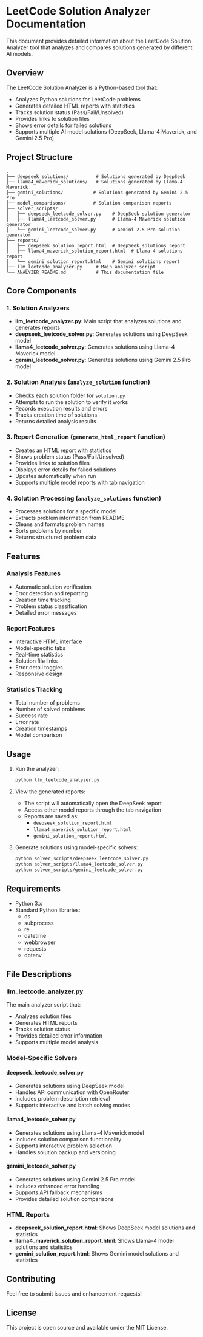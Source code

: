 # LeetCode Solution Analyzer Documentation

This document provides detailed information about the LeetCode Solution Analyzer tool that analyzes and compares solutions generated by different AI models.

## Overview

The LeetCode Solution Analyzer is a Python-based tool that:
- Analyzes Python solutions for LeetCode problems
- Generates detailed HTML reports with statistics
- Tracks solution status (Pass/Fail/Unsolved)
- Provides links to solution files
- Shows error details for failed solutions
- Supports multiple AI model solutions (DeepSeek, Llama-4 Maverick, and Gemini 2.5 Pro)

## Project Structure

```
.
├── deepseek_solutions/          # Solutions generated by DeepSeek
├── llama4_maverick_solutions/   # Solutions generated by Llama-4 Maverick
├── gemini_solutions/           # Solutions generated by Gemini 2.5 Pro
├── model_comparisons/          # Solution comparison reports
├── solver_scripts/
│   ├── deepseek_leetcode_solver.py    # DeepSeek solution generator
│   ├── llama4_leetcode_solver.py      # Llama-4 Maverick solution generator
│   └── gemini_leetcode_solver.py      # Gemini 2.5 Pro solution generator
├── reports/
│   ├── deepseek_solution_report.html  # DeepSeek solutions report
│   ├── llama4_maverick_solution_report.html  # Llama-4 solutions report
│   └── gemini_solution_report.html    # Gemini solutions report
├── llm_leetcode_analyzer.py     # Main analyzer script
└── ANALYZER_README.md           # This documentation file
```

## Core Components

### 1. Solution Analyzers
- **llm_leetcode_analyzer.py**: Main script that analyzes solutions and generates reports
- **deepseek_leetcode_solver.py**: Generates solutions using DeepSeek model
- **llama4_leetcode_solver.py**: Generates solutions using Llama-4 Maverick model
- **gemini_leetcode_solver.py**: Generates solutions using Gemini 2.5 Pro model

### 2. Solution Analysis (`analyze_solution` function)
- Checks each solution folder for `solution.py`
- Attempts to run the solution to verify it works
- Records execution results and errors
- Tracks creation time of solutions
- Returns detailed analysis results

### 3. Report Generation (`generate_html_report` function)
- Creates an HTML report with statistics
- Shows problem status (Pass/Fail/Unsolved)
- Provides links to solution files
- Displays error details for failed solutions
- Updates automatically when run
- Supports multiple model reports with tab navigation

### 4. Solution Processing (`analyze_solutions` function)
- Processes solutions for a specific model
- Extracts problem information from README
- Cleans and formats problem names
- Sorts problems by number
- Returns structured problem data

## Features

### Analysis Features
- Automatic solution verification
- Error detection and reporting
- Creation time tracking
- Problem status classification
- Detailed error messages

### Report Features
- Interactive HTML interface
- Model-specific tabs
- Real-time statistics
- Solution file links
- Error detail toggles
- Responsive design

### Statistics Tracking
- Total number of problems
- Number of solved problems
- Success rate
- Error rate
- Creation timestamps
- Model comparison

## Usage

1. Run the analyzer:
   ```bash
   python llm_leetcode_analyzer.py
   ```

2. View the generated reports:
   - The script will automatically open the DeepSeek report
   - Access other model reports through the tab navigation
   - Reports are saved as:
     - `deepseek_solution_report.html`
     - `llama4_maverick_solution_report.html`
     - `gemini_solution_report.html`

3. Generate solutions using model-specific solvers:
   ```bash
   python solver_scripts/deepseek_leetcode_solver.py
   python solver_scripts/llama4_leetcode_solver.py
   python solver_scripts/gemini_leetcode_solver.py
   ```

## Requirements

- Python 3.x
- Standard Python libraries:
  - os
  - subprocess
  - re
  - datetime
  - webbrowser
  - requests
  - dotenv

## File Descriptions

### llm_leetcode_analyzer.py
The main analyzer script that:
- Analyzes solution files
- Generates HTML reports
- Tracks solution status
- Provides detailed error information
- Supports multiple model analysis

### Model-Specific Solvers

#### deepseek_leetcode_solver.py
- Generates solutions using DeepSeek model
- Handles API communication with OpenRouter
- Includes problem description retrieval
- Supports interactive and batch solving modes

#### llama4_leetcode_solver.py
- Generates solutions using Llama-4 Maverick model
- Includes solution comparison functionality
- Supports interactive problem selection
- Handles solution backup and versioning

#### gemini_leetcode_solver.py
- Generates solutions using Gemini 2.5 Pro model
- Includes enhanced error handling
- Supports API fallback mechanisms
- Provides detailed solution comparisons

### HTML Reports
- **deepseek_solution_report.html**: Shows DeepSeek model solutions and statistics
- **llama4_maverick_solution_report.html**: Shows Llama-4 model solutions and statistics
- **gemini_solution_report.html**: Shows Gemini model solutions and statistics

## Contributing

Feel free to submit issues and enhancement requests!

## License

This project is open source and available under the MIT License. 
